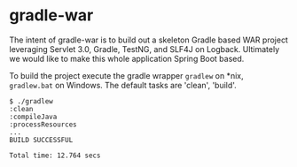 gradle-war
=================

The intent of gradle-war is to build out a skeleton Gradle based WAR project
leveraging Servlet 3.0, Gradle, TestNG, and SLF4J on Logback.  Ultimately we
would like to make this whole application Spring Boot based.

To build the project execute the gradle wrapper ```gradlew``` on *nix,
```gradlew.bat``` on Windows.  The default tasks are 'clean', 'build'. 

```
$ ./gradlew
:clean
:compileJava
:processResources
...
BUILD SUCCESSFUL

Total time: 12.764 secs
```
